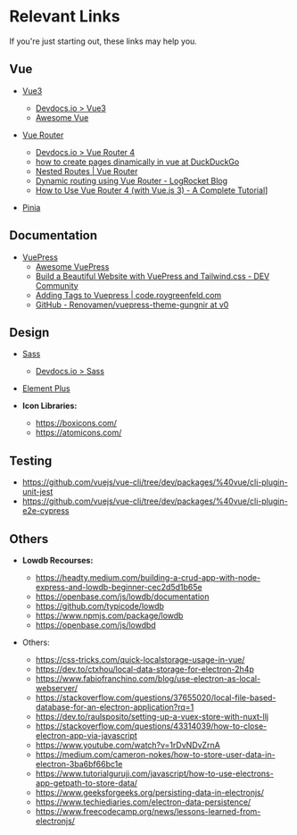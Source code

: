 # Relevant Links
If you're just starting out, these links may help you.

## Vue
+ [Vue3](https://vuejs.org/)
  + [Devdocs.io > Vue3](https://devdocs.io/vue~3/)
  + [Awesome Vue](https://github.com/vuejs/awesome-vue)

+ [Vue Router](https://router.vuejs.org/)
  + [Devdocs.io > Vue Router 4](https://devdocs.io/vue_router~4/)

  - [how to create pages dinamically in vue at DuckDuckGo](https://duckduckgo.com/?t=ffab&q=how+to+create+pages+dinamically+in+vue&ia=web)
  - [Nested Routes | Vue Router](https://router.vuejs.org/guide/essentials/nested-routes.html)
  - [Dynamic routing using Vue Router - LogRocket Blog](https://blog.logrocket.com/dynamic-routing-using-vue-router/)
  - [How to Use Vue Router 4 (with Vue.js 3) - A Complete Tutorial](https://vueschool.io/articles/vuejs-tutorials/how-to-use-vue-router-a-complete-tutorial/)]

+ [Pinia](https://pinia.vuejs.org/)

## Documentation
+ [VuePress](https://v2.vuepress.vuejs.org/)
  + [Awesome VuePress](https://github.com/vuepress/awesome-vuepress)
  + [Build a Beautiful Website with VuePress and Tailwind.css - DEV Community](https://dev.to/frontendfoxes/build-a-beautiful-website-with-vuepress-and-tailwindcss--3a03)
  + [Adding Tags to Vuepress | code.roygreenfeld.com](https://code.roygreenfeld.com/cookbook/adding-tags-to-vuepress.html)
  + [GitHub - Renovamen/vuepress-theme-gungnir at v0](https://github.com/Renovamen/vuepress-theme-gungnir/tree/v0)

## Design
+ [Sass](https://sass-lang.com/)
  + [Devdocs.io > Sass](https://devdocs.io/sass/)

+ [Element Plus](https://element-plus.org/)

+ **Icon Libraries:**
  + https://boxicons.com/
  + https://atomicons.com/

## Testing
  + https://github.com/vuejs/vue-cli/tree/dev/packages/%40vue/cli-plugin-unit-jest
  + https://github.com/vuejs/vue-cli/tree/dev/packages/%40vue/cli-plugin-e2e-cypress

## Others
+ **Lowdb Recourses:**
  + https://headty.medium.com/building-a-crud-app-with-node-express-and-lowdb-beginner-cec2d5d1b65e
  + https://openbase.com/js/lowdb/documentation
  + https://github.com/typicode/lowdb
  + https://www.npmjs.com/package/lowdb
  + https://openbase.com/js/lowdbd

+ Others:
  + https://css-tricks.com/quick-localstorage-usage-in-vue/
  + https://dev.to/ctxhou/local-data-storage-for-electron-2h4p
  + https://www.fabiofranchino.com/blog/use-electron-as-local-webserver/
  + https://stackoverflow.com/questions/37655020/local-file-based-database-for-an-electron-application?rq=1
  + https://dev.to/raulsposito/setting-up-a-vuex-store-with-nuxt-llj
  + https://stackoverflow.com/questions/43314039/how-to-close-electron-app-via-javascript
  + https://www.youtube.com/watch?v=1rDvNDvZrnA
  + https://medium.com/cameron-nokes/how-to-store-user-data-in-electron-3ba6bf66bc1e
  + https://www.tutorialguruji.com/javascript/how-to-use-electrons-app-getpath-to-store-data/
  + https://www.geeksforgeeks.org/persisting-data-in-electronjs/
  + https://www.techiediaries.com/electron-data-persistence/
  + https://www.freecodecamp.org/news/lessons-learned-from-electronjs/
